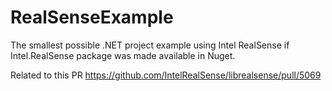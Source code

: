 # RealSenseExample
The smallest possible .NET project example using Intel RealSense if Intel.RealSense package was made available in Nuget.

Related to this PR https://github.com/IntelRealSense/librealsense/pull/5069 
